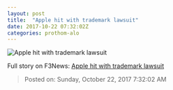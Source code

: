 ```yaml
---
layout: post
title:  "Apple hit with trademark lawsuit"
date: 2017-10-22 07:32:02Z
categories: prothom-alo
---
```


![Apple hit with trademark lawsuit](http://en.prothom-alo.com/contents/cache/images/1200x630x1/uploads/media/2017/10/22/c5119df851cf92a7640956efb35d3bec-Untitled-1.jpg?jadewits_media_id=152931)




Full story on F3News: [Apple hit with trademark lawsuit](http://www.f3nws.com/n/PhpheB)

> Posted on: Sunday, October 22, 2017 7:32:02 AM
